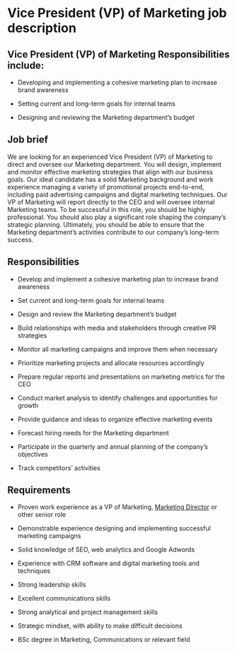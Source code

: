# Vice President (VP) of Marketing job description


## Vice President (VP) of Marketing Responsibilities include:
* Developing and implementing a cohesive marketing plan to increase brand awareness

* Setting current and long-term goals for internal teams

* Designing and reviewing the Marketing department’s budget


## Job brief

We are looking for an experienced Vice President (VP) of Marketing to direct and oversee our Marketing department. You will design, implement and monitor effective marketing strategies that align with our business goals.
Our ideal candidate has a solid Marketing background and work experience managing a variety of promotional projects end-to-end, including paid advertising campaigns and digital marketing techniques. Our VP of Marketing will report directly to the CEO and will oversee internal Marketing teams. To be successful in this role, you should be highly professional. You should also play a significant role shaping the company’s strategic planning.
Ultimately, you should be able to ensure that the Marketing department’s activities contribute to our company’s long-term success.


## Responsibilities

* Develop and implement a cohesive marketing plan to increase brand awareness

* Set current and long-term goals for internal teams

* Design and review the Marketing department’s budget

* Build relationships with media and stakeholders through creative PR strategies

* Monitor all marketing campaigns and improve them when necessary

* Prioritize marketing projects and allocate resources accordingly

* Prepare regular reports and presentations on marketing metrics for the CEO

* Conduct market analysis to identify challenges and opportunities for growth

* Provide guidance and ideas to organize effective marketing events

* Forecast hiring needs for the Marketing department

* Participate in the quarterly and annual planning of the company’s objectives

* Track competitors’ activities


## Requirements

* Proven work experience as a VP of Marketing, <a href="https://resources.workable.com/marketing-director-job-description" target="_blank" rel="noopener">Marketing Director</a> or other senior role

* Demonstrable experience designing and implementing successful marketing campaigns

* Solid knowledge of SEO, web analytics and Google Adwords

* Experience with CRM software and digital marketing tools and techniques

* Strong leadership skills

* Excellent communications skills

* Strong analytical and project management skills

* Strategic mindset, with ability to make difficult decisions

* BSc degree in Marketing, Communications or relevant field
